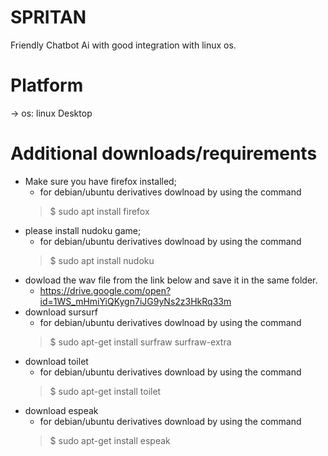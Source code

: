 # SPRITAN
Friendly Chatbot Ai with good integration with linux os.
# Platform
  -> os: linux Desktop
# Additional downloads/requirements
  - Make sure you have firefox installed;
      - for debian/ubuntu derivatives dowlnoad by using the command
      > $ sudo apt install firefox
  - please install nudoku game;
      - for debian/ubuntu derivatives dowlnoad by using the command
       > $ sudo apt install nudoku
  - dowload the wav file from the link below and save it in the same folder.
     - https://drive.google.com/open?id=1WS_mHmiYiQKygn7iJG9yNs2z3HkRq33m
  - download sursurf
      - for debian/ubuntu derivatives dowlnoad by using the command
      > $ sudo apt-get install surfraw surfraw-extra
  - download toilet
      - for debian/ubuntu derivatives download by using the command
      > $ sudo apt-get install toilet 
  - download espeak
      - for debian/ubuntu derivatives download by using the command
      > $ sudo apt-get install espeak
